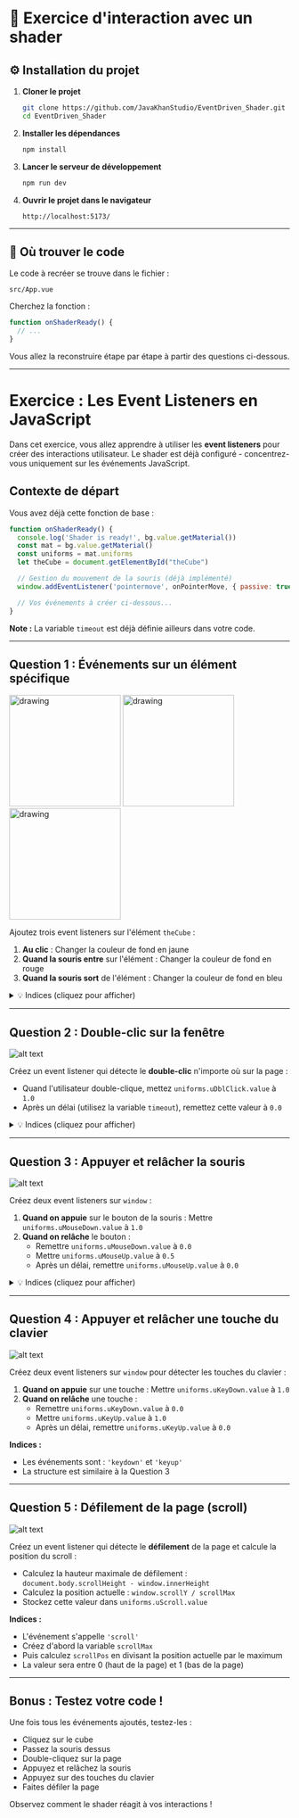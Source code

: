 # 🧩 Exercice d'interaction avec un shader

## ⚙️ Installation du projet

1. **Cloner le projet**
   ```bash
   git clone https://github.com/JavaKhanStudio/EventDriven_Shader.git
   cd EventDriven_Shader
   ```

2. **Installer les dépendances**
   ```bash
   npm install
   ```

3. **Lancer le serveur de développement**
   ```bash
   npm run dev
   ```

4. **Ouvrir le projet dans le navigateur**
   ```
   http://localhost:5173/
   ```

---

## 📁 Où trouver le code

Le code à recréer se trouve dans le fichier :

```
src/App.vue
```

Cherchez la fonction :

```js
function onShaderReady() {
  // ...
}
```

Vous allez la reconstruire étape par étape à partir des questions ci-dessous.

---

# Exercice : Les Event Listeners en JavaScript

Dans cet exercice, vous allez apprendre à utiliser les **event listeners** pour créer des interactions utilisateur. Le shader est déjà configuré - concentrez-vous uniquement sur les événements JavaScript.

## Contexte de départ

Vous avez déjà cette fonction de base :

```javascript
function onShaderReady() {
  console.log('Shader is ready!', bg.value.getMaterial())
  const mat = bg.value.getMaterial()
  const uniforms = mat.uniforms
  let theCube = document.getElementById("theCube")

  // Gestion du mouvement de la souris (déjà implémenté)
  window.addEventListener('pointermove', onPointerMove, { passive: true })

  // Vos événements à créer ci-dessous...
}
```

**Note :** La variable `timeout` est déjà définie ailleurs dans votre code.

---

## Question 1 : Événements sur un élément spécifique
<img src="screens/Libre.png" alt="drawing" width="200" height="200" style="display: inline"/>
<img src="screens/Click.png" alt="drawing" width="200" height="200" style="display: inline"/>
<img src="screens/Survol.png" alt="drawing" width="200" height="200" style="display: inline"/>


Ajoutez trois event listeners sur l'élément `theCube` :

1. **Au clic** : Changer la couleur de fond en jaune
2. **Quand la souris entre** sur l'élément : Changer la couleur de fond en rouge
3. **Quand la souris sort** de l'élément : Changer la couleur de fond en bleu

<details>
<summary>💡 Indices (cliquez pour afficher)</summary>

- Utilisez `addEventListener()` sur `theCube`
- Les événements sont : `'click'`, `'pointerenter'`, `'pointerleave'`
- Modifiez `theCube.style.backgroundColor`

</details>

---

## Question 2 : Double-clic sur la fenêtre

![alt text](screens/DoubleClick.png)

Créez un event listener qui détecte le **double-clic** n'importe où sur la page :

- Quand l'utilisateur double-clique, mettez `uniforms.uDblClick.value` à `1.0`
- Après un délai (utilisez la variable `timeout`), remettez cette valeur à `0.0`

<details>
<summary>💡 Indices (cliquez pour afficher)</summary>

- L'événement s'appelle `'dblclick'`
- Utilisez `setTimeout()` pour le délai
- Utilisez une fonction fléchée pour réinitialiser la valeur

</details>

---

## Question 3 : Appuyer et relâcher la souris

![alt text](screens/Press.png)

Créez deux event listeners sur `window` :

1. **Quand on appuie** sur le bouton de la souris : Mettre `uniforms.uMouseDown.value` à `1.0`
2. **Quand on relâche** le bouton :
    - Remettre `uniforms.uMouseDown.value` à `0.0`
    - Mettre `uniforms.uMouseUp.value` à `0.5`
    - Après un délai, remettre `uniforms.uMouseUp.value` à `0.0`

<details>
<summary>💡 Indices (cliquez pour afficher)</summary>

- Les événements sont : `'pointerdown'` et `'pointerup'`
- Pour `'pointerup'`, vous avez plusieurs actions à faire dans la même fonction

</details>

---

## Question 4 : Appuyer et relâcher une touche du clavier

![alt text](screens/ReleaseButton.png)

Créez deux event listeners sur `window` pour détecter les touches du clavier :

1. **Quand on appuie** sur une touche : Mettre `uniforms.uKeyDown.value` à `1.0`
2. **Quand on relâche** une touche :
    - Remettre `uniforms.uKeyDown.value` à `0.0`
    - Mettre `uniforms.uKeyUp.value` à `1.0`
    - Après un délai, remettre `uniforms.uKeyUp.value` à `0.0`

**Indices :**
- Les événements sont : `'keydown'` et `'keyup'`
- La structure est similaire à la Question 3

---

## Question 5 : Défilement de la page (scroll)

![alt text](screens/ScrollDown.png)

Créez un event listener qui détecte le **défilement** de la page et calcule la position du scroll :

- Calculez la hauteur maximale de défilement : `document.body.scrollHeight - window.innerHeight`
- Calculez la position actuelle : `window.scrollY / scrollMax`
- Stockez cette valeur dans `uniforms.uScroll.value`

**Indices :**
- L'événement s'appelle `'scroll'`
- Créez d'abord la variable `scrollMax`
- Puis calculez `scrollPos` en divisant la position actuelle par le maximum
- La valeur sera entre 0 (haut de la page) et 1 (bas de la page)

---

## Bonus : Testez votre code !

Une fois tous les événements ajoutés, testez-les :
- Cliquez sur le cube
- Passez la souris dessus
- Double-cliquez sur la page
- Appuyez et relâchez la souris
- Appuyez sur des touches du clavier
- Faites défiler la page

Observez comment le shader réagit à vos interactions !
